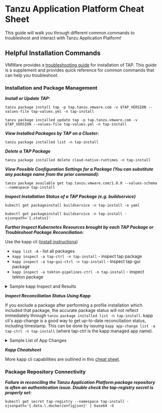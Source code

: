 # Tanzu Application Platform Cheat Sheet 

This guide will walk you through different common commands to troubleshoot and interact with Tanzu Application Platform!

## Helpful Installation Commands

VMWare provides a [troubleshooting guide](https://docs.vmware.com/en/Tanzu-Application-Platform/1.0/tap/GUID-troubleshooting-tap-troubleshoot-install-tap.html) for installation of TAP. This guide is a supplement and provides quick reference for common commands that can help you troubleshoot. 

### Installation and Package Management

***Install or Update TAP:***

```
tanzu package install tap -p tap.tanzu.vmware.com -v $TAP_VERSION --values-file tap-values.yml -n tap-install
```

```
tanzu package installed update tap -p tap.tanzu.vmware.com -v $TAP_VERSION --values-file tap-values.yml -n tap-install
```

***View Installed Packages by TAP on a Cluster:***

```
tanzu package installed list -n tap-install
```

***Delete a TAP Package***

```
tanzu package installed delete cloud-native-runtimes -n tap-install
```

***View Possible Configuration Settings for a Package (You can substitute any package name from the prior command):***

```
tanzu package available get tap.tanzu.vmware.com/1.0.0 --values-schema --namespace tap-install
```

***Inspect Installation Status of a TAP Package (e.g. buildservice)***

```
kubectl get packageinstall buildservice -n tap-install -o yaml
```
```
kubectl get packageinstall buildservice -n tap-install -ojsonpath='{.status}'
```

***Further Inspect Kubernetes Resources brought by each TAP Package or Troubleshoot Package Reconciliation:***

Use the kapp cli ([install instructions](https://carvel.dev/kapp/docs/latest/install/))

  * `kapp list -A` - list all packages 
  * `kapp inspect -a tap-ctrl -n tap-install` - inspect tap package
  * `kapp inspect -a tap-gui-ctrl -n tap-install` - inspect tap-gui package
  * `kapp inspect -a tekton-pipelines-ctrl -n tap-install` - inspect tekton package

  <details>
    <summary>Sample kapp Inspect and Results</summary>
    
  ```
    ➜ kapp inspect -a tap-ctrl -n tap-install
    Target cluster 'https://10.213.79.10:6443' (nodes: unicorn-control-plane-wxhk5, 5+)

    07:56:06AM: info: Resources: Ignoring group version: schema.GroupVersionResource{Group:"stats.antrea.tanzu.vmware.com", Version:"v1alpha1", Resource:"networkpolicystats"}: feature NetworkPolicyStats disabled
    07:56:06AM: info: Resources: Ignoring group version: schema.GroupVersionResource{Group:"stats.antrea.tanzu.vmware.com", Version:"v1alpha1", Resource:"antreanetworkpolicystats"}: feature NetworkPolicyStats disabled
    07:56:06AM: info: Resources: Ignoring group version: schema.GroupVersionResource{Group:"stats.antrea.tanzu.vmware.com", Version:"v1alpha1", Resource:"antreaclusternetworkpolicystats"}: feature NetworkPolicyStats disabled

    Resources in app 'tap-ctrl'

    Namespace    Name                                    Kind                Owner  Conds.  Rs    Ri                                   Age
    (cluster)    tap-install-cluster-admin-role          ClusterRole         kapp   -       ok    -                                    19h
    ^            tap-install-cluster-admin-role-binding  ClusterRoleBinding  kapp   -       ok    -                                    19h
    tap-install  accelerator                             PackageInstall      kapp   1/1 t   ok    -                                    19h
    ^            accelerator-values                      Secret              kapp   -       ok    -                                    19h
    ^            api-portal                              PackageInstall      kapp   1/1 t   ok    -                                    19h
    ^            api-portal-values                       Secret              kapp   -       ok    -                                    19h
    ^            appliveview                             PackageInstall      kapp   1/1 t   ok    -                                    19h
    ^            appliveview-conventions                 PackageInstall      kapp   1/1 t   fail  Reconcile failed:  (message: Error   19h
                                                                                                  (see .status.usefulErrorMessage for
                                                                                                  details))
    ^            appliveview-values                      Secret              kapp   -       ok    -                                    19h
    ^            buildservice                            PackageInstall      kapp   1/1 t   ok    -                                    19h
    ^            buildservice-values                     Secret              kapp   -       ok    -                                    19h
    ^            cartographer                            PackageInstall      kapp   1/1 t   fail  Reconcile failed:  (message: Error   19h
                                                                                                  (see .status.usefulErrorMessage for
                                                                                                  details))
    ^            cnrs                                    PackageInstall      kapp   1/1 t   ok    -                                    19h
    ^            cnrs-values                             Secret              kapp   -       ok    -                                    19h
    ^            contour                                 PackageInstall      kapp   1/1 t   fail  Reconcile failed:  (message: Error   19h
                                                                                                  (see .status.usefulErrorMessage for
                                                                                                  details))
    ^            contour-values                          Secret              kapp   -       ok    -                                    19h
    ^            conventions-controller                  PackageInstall      kapp   1/1 t   fail  Reconcile failed:  (message: Error   19h
                                                                                                  (see .status.usefulErrorMessage for
                                                                                                  details))
    ^            developer-conventions                   PackageInstall      kapp   1/1 t   fail  Reconcile failed:  (message: Error   19h
                                                                                                  (see .status.usefulErrorMessage for
                                                                                                  details))
    ^            fluxcd-source-controller                PackageInstall      kapp   1/1 t   ok    -                                    19h
    ^            grype                                   PackageInstall      kapp   1/1 t   ok    -                                    19h
    ^            grype-values                            Secret              kapp   -       ok    -                                    19h
    ^            image-policy-webhook                    PackageInstall      kapp   1/1 t   fail  Reconcile failed:  (message: Error   19h
                                                                                                  (see .status.usefulErrorMessage for
                                                                                                  details))
    ^            image-policy-webhook-values             Secret              kapp   -       ok    -                                    19h
    ^            learningcenter                          PackageInstall      kapp   1/1 t   ok    -                                    19h
    ^            learningcenter-values                   Secret              kapp   -       ok    -                                    19h
    ^            learningcenter-workshops                PackageInstall      kapp   1/1 t   ok    -                                    19h
    ^            metadata-store                          PackageInstall      kapp   1/1 t   fail  Reconcile failed:  (message: Error   19h
                                                                                                  (see .status.usefulErrorMessage for
                                                                                                  details))
    ^            metadata-store-values                   Secret              kapp   -       ok    -                                    19h
    ^            ootb-delivery-basic                     PackageInstall      kapp   1/1 t   ok    -                                    19h
    ^            ootb-delivery-basic-values              Secret              kapp   -       ok    -                                    19h
    ^            ootb-supply-chain-basic                 PackageInstall      kapp   1/1 t   ok    -                                    19h
    ^            ootb-supply-chain-basic-values          Secret              kapp   -       ok    -                                    19h
    ^            ootb-templates                          PackageInstall      kapp   1/1 t   ok    -                                    19h
    ^            scanning                                PackageInstall      kapp   1/1 t   ok    -                                    19h
    ^            scanning-values                         Secret              kapp   -       ok    -                                    19h
    ^            service-bindings                        PackageInstall      kapp   1/1 t   ok    -                                    19h
    ^            services-toolkit                        PackageInstall      kapp   1/1 t   ok    -                                    19h
    ^            source-controller                       PackageInstall      kapp   1/1 t   ok    -                                    19h
    ^            spring-boot-conventions                 PackageInstall      kapp   1/1 t   fail  Reconcile failed:  (message: Error   19h
                                                                                                  (see .status.usefulErrorMessage for
                                                                                                  details))
    ^            tap-gui                                 PackageInstall      kapp   1/1 t   ok    -                                    19h
    ^            tap-gui-values                          Secret              kapp   -       ok    -                                    19h
    ^            tap-install-sa                          ServiceAccount      kapp   -       ok    -                                    19h
    ^            tap-telemetry                           PackageInstall      kapp   1/1 t   ok    -                                    19h
    ^            tekton-pipelines                        PackageInstall      kapp   1/1 t   ok    -                                    19h

    Rs: Reconcile state
    Ri: Reconcile information

    44 resources

    Succeeded
  ```
  </details>

***Inspect Reconciliation Status Using Kapp***

If you exclude a package after performing a profile installation which included that package, the accurate package status will not reflect immediately through `tanzu package installed list -n tap-install`. kapp cli's app-change is a good way to get up-to-date reconciliation status, including timestamp. This can be done by issuing `kapp app-change list -a tap-ctrl -n tap-install` (where tap-ctrl is the kapp managed app name).

  <details>
    <summary>Sample List of App Changes</summary>
    
  ```
  ➜ kapp app-change list -a tap-ctrl -n tap-install
  Target cluster 'https://10.213.79.10:6443' (nodes: unicorn-control-plane-wxhk5, 5+)

  App changes

  Name                   Started At            Finished At           Successful  Description
  tap-ctrl-change-4b4ww  2022-01-19T15:42:24Z  2022-01-19T15:42:55Z  true        update: Op: 0 create, 1 delete, 0 update, 0 noop / Wait to: 0 reconcile, 1 delete, 0 noop
  tap-ctrl-change-q7cl9  2022-01-18T20:32:48Z  2022-01-18T20:42:47Z  true        update: Op: 3 create, 0 delete, 0 update, 17 noop / Wait to: 20 reconcile, 0 delete, 0 noop
  tap-ctrl-change-vdbz7  2022-01-18T20:32:25Z  2022-01-18T20:32:26Z  false       update: Op: 13 create, 0 delete, 0 update, 7 noop / Wait to: 20 reconcile, 0 delete, 0 noop
  tap-ctrl-change-28z4c  2022-01-18T20:30:21Z  2022-01-18T20:31:58Z  false       update: Op: 45 create, 0 delete, 0 update, 0 noop / Wait to: 45 reconcile, 0 delete, 0 noop

  4 app changes

  Succeeded
  ```
  </details>

***Kapp Cheatsheet***
  
More kapp cli capabilities are outlined in this [cheat sheet](https://carvel.dev/kapp/docs/latest/cheatsheet/).

### Package Repository Connectivity

***Failure in reconciling the Tanzu Application Platform package repository is often an authentication issue. Double check the tap-registry secret is properly set:***

```
kubectl get secret tap-registry --namespace tap-install -ojsonpath='{.data.\.dockerconfigjson}' | base64 -d
```

